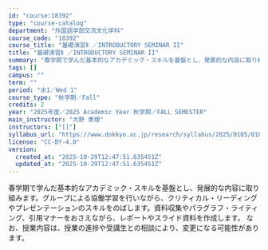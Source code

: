 ```yaml
---
id: "course:18392"
type: "course-catalog"
department: "外国語学部交流文化学科"
course_code: "18392"
course_title: "基礎演習Ⅱ ／INTRODUCTORY SEMINAR II"
title: "基礎演習Ⅱ ／INTRODUCTORY SEMINAR II"
summary: "春学期で学んだ基本的なアカデミック・スキルを基盤とし、発展的な内容に取り組みます。グループによる協働学習を行いながら、クリティカル・リーディングやプレゼンテーションのスキルをのばします。資料収集やパラグラフ・ライティング、引用マナーをおさえ…"
tags: []
campus: ""
term: ""
period: "水1／Wed 1"
course_type: "秋学期／Fall"
credits: 2
year: "2025年度／2025 Academic Year 秋学期／FALL SEMESTER"
main_instructor: "大野 恵理"
instructors: ["[]"]
syllabus_url: "https://www.dokkyo.ac.jp/research/syllabus/2025/0105/0105_18392_ja_JP.html"
license: "CC-BY-4.0"
version:
  created_at: "2025-10-29T12:47:51.635451Z"
  updated_at: "2025-10-29T12:47:51.635451Z"
---
```

春学期で学んだ基本的なアカデミック・スキルを基盤とし、発展的な内容に取り組みます。グループによる協働学習を行いながら、クリティカル・リーディングやプレゼンテーションのスキルをのばします。資料収集やパラグラフ・ライティング、引用マナーをおさえながら、レポートやスライド資料を作成します。 なお、授業内容は、授業の進捗や受講生との相談により、変更になる可能性があります。
